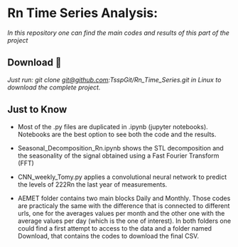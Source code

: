 # Rn Time Series Analysis:

_In this repository one can find the main codes and results of this part of the project_

## Download 🚀

_Just run: git clone git@github.com:TsspGit/Rn_Time_Series.git in Linux to download the complete project._

## Just to Know

- Most of the .py files are duplicated in .ipynb (jupyter notebooks). Notebooks are the best option to see both the code and the results.

- Seasonal_Decomposition_Rn.ipynb shows the STL decomposition and the seasonality of the signal obtained using a Fast Fourier Transform (FFT)

- CNN_weekly_Tomy.py applies a convolutional neural network to predict the levels of 222Rn the last year of measurements.

- AEMET folder contains two main blocks Daily and Monthly. Those codes are practicaly the same with the difference that is connected to different urls, one for the averages values per month and the other one with the average values per day (which is the one of interest). In both folders one could find a first attempt to access to the data and a folder named Download, that contains the codes to download the final CSV.
